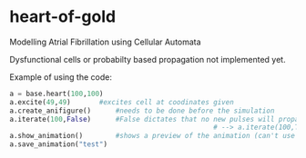 # heart-of-gold
Modelling Atrial Fibrillation using Cellular Automata

Dysfunctional cells or probabilty based propagation not implemented yet.

Example of using the code:

```python
a = base.heart(100,100)
a.excite(49,49)       #excites cell at coodinates given
a.create_anifigure()      #needs to be done before the simulation
a.iterate(100,False)      #False dictates that no new pulses will propagate (set to True if you want a beating heart) 
												  #	--> a.iterate(100,True,50)
a.show_animation()        #shows a preview of the animation (can't use again after first viewing?)
a.save_animation("test")
```
